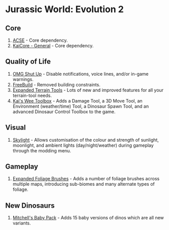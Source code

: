 # Jurassic World: Evolution 2

## Core

1. [ACSE](https://www.nexusmods.com/jurassicworldevolution2/mods/262) - Core dependency.
2. [KaiCore - General](https://www.nexusmods.com/jurassicworldevolution2/mods/513) - Core dependency.

## Quality of Life

1. [OMG Shut Up](https://www.nexusmods.com/jurassicworldevolution2/mods/810) - Disable notifications, voice lines, and/or in-game warnings.
2. [FreeBuild](https://www.nexusmods.com/jurassicworldevolution2/mods/1?tab=description) - Removed building constraints.
3. [Expanded Terrain Tools](https://www.nexusmods.com/jurassicworldevolution2/mods/5?tab=description) - Lots of new and improved features for all your terrain-tool needs.
4. [Kai's Wee Toolbox](https://www.nexusmods.com/jurassicworldevolution2/mods/714) - Adds a Damage Tool, a 3D Move Tool, an Environment (weather/time) Tool, a Dinosaur Spawn Tool, and an advanced Dinosaur Control Toolbox to the game.

## Visual

1. [Skylight](https://www.nexusmods.com/jurassicworldevolution2/mods/2335) - Allows customisation of the colour and strength of sunlight, moonlight, and ambient lights (day/night/weather) during gameplay through the modding menu.

## Gameplay

1. [Expanded Foliage Brushes](https://www.nexusmods.com/jurassicworldevolution2/mods/1875) - Adds a number of foliage brushes across multiple maps, introducing sub-biomes and many alternate types of foliage.

## New Dinosaurs

1. [Mitchell's Baby Pack](https://www.nexusmods.com/jurassicworldevolution2/mods/2339) - Adds 15 baby versions of dinos which are all new variants.